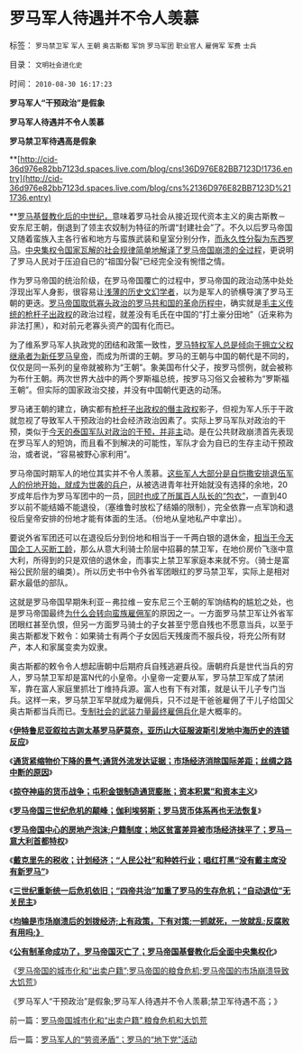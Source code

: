 # 罗马军人待遇并不令人羡慕

标签： `罗马禁卫军` `军人` `王朝` `奥古斯都` `军饷` `罗马军团` `职业官人` `雇佣军` `军费` `士兵` 

目录： `文明社会进化史`

时间： `2010-08-30 16:17:23`

**罗马军人“干预政治”是假象**

**罗马军人待遇并不令人羡慕**

**罗马禁卫军待遇高是假象**

**[http://cid-36d976e82bb7123d.spaces.live.com/blog/cns!36D976E82BB7123D!1736.entry](http://cid-36d976e82bb7123d.spaces.live.com/blog/cns%2136D976E82BB7123D%211736.entry)

**[罗马基督教化后的中世纪，](../../../2010/5/7/宗教教义是现实政治经济利益的哲学掩盖.md)意味着罗马社会从接近现代资本主义的奥古斯教－安东尼王朝，倒退到了领主农奴制为特征的所谓“封建社会”了。不久以后罗马帝国又随着蛮族入主各行省和地方与蛮族武装和皇室分别分作，[而永久性分裂为东西罗马](../../../2010/5/23/大敌当前基督教罗马在偶象之争中内战分裂.md)。[中央集权令国家瓦解的社会规律简单地解译了罗马帝国崩溃的全过程](../../../2010/5/22/中央集权大帝国迅速崩溃造就英雄史诗.md)，更说明了罗马人民对于压迫自已的“祖国分裂”已经完全没有惋惜之情。

作为罗马帝国的统治阶级，在罗马帝国覆亡的过程中，罗马帝国的政治动荡中处处浮现出军人身影，很容易让[浅薄的历史文幻学者](../../../2010/2/9/中外历史权威只是你我一样的普通人.md)，以为是军人的骄横导演了罗马王朝的更迭。[罗马帝国取低寡头政治的罗马共和国的革命历程中](../../../2010/8/13/罗马共和国和罗马帝国的统治阶级.md)，确实就是[毛主义传统的枪杆子出政权](../../../2010/5/11/邪恶的本质是愚蠢！.md)的政治过程，就差没有毛氏在中国的“打土豪分田地”（近来称为非法打黑），和对前元老寡头资产的国有化而已。

为了维系罗马军人执政党的团结和政策一致性，[罗马特权军人总是倾向于拥立父权继承者为新任罗马皇帝](../../../2010/8/12/公有制的合理稳定的政体是君主制;君主和贵族是死对头.md)，而成为所谓的王朝。罗马的王朝与中国的朝代是不同的，仅仅是同一系列的皇帝就被称为“王朝”。象美国布什父子，按罗马惯例，就会被称为布什王朝。两次世界大战中的两个罗斯福总统，按罗马习俗又会被称为“罗斯福王朝”。但实际的国家政治交接，并没有中国朝代更迭的动荡。

罗马诸王朝的建立，确实都有[枪杆子出政权的僭主政权](../../../2010/5/11/邪恶的本质是愚蠢！.md)影子，但视为军人乐于干政就忽视了导致军人干预政治的社会经济政治因素了。实际上罗马军队对政治的干预，类似于[今天的泰国军队对政治的干预，并非主](../../../2010/5/20/泰国动乱原因他信均贫富的多数人暴政.md)动。是在公共财政崩溃首先表现在罗马军人的短饷，而且看不到解决的可能性，军队才会为自已的生存主动干预政治，或者说，“容易被野心家利用”。

罗马帝国时期军人的地位其实并不令人羡慕。[这些军人大部分是自恺撒安排退伍军人的份地开始，就成为世袭的兵户](../../../2010/6/3/罗马元老院富豪和中产者阶层.md)，从被选进青年社开始就没有选择的余地，20岁成年后作为罗马军团中的一员，[同时也成了所属百人队长的“包衣”](../../../2010/8/12/罗马帝国百人队长的百人队.md)，一直到40岁以前不能结婚不能退役，（塞维鲁时放松了结婚的限制），完全依靠一点军饷和退役后皇帝安排的份地才能有体面的生活。（份地从皇地私产中拿出）。

要说外省军团还可以在退役后分到份地和相当于一千两白银的退休金，[相当于今天国企工人买断工龄](../../../2009/8/1/谁说国企不偷税漏税？.md)，那么从意大利骑士阶层中招募的禁卫军，在地价房价飞涨中意大利，所得到的只是双倍的退休金，而事实上禁卫军家庭本来就不穷。（骑士是富裕公民阶层的编类）。所以历史书中令外省军团眼红的罗马禁卫军，实际上是相对薪水最低的部队。

这就是罗马帝国早期朱利亚－弗拉维－安东尼三个王朝的军饷结构的尴尬之处，也是罗马帝国最终[为什么会转向蛮族雇佣军](../../../2010/4/27/一个社会依靠外籍雇佣兵是值得关注的现象.md)的原因之一。一方面罗马禁卫军让外省军团眼红甚至仇恨，但另一方面罗马骑士的子女甚至宁愿自残也不愿意当兵，以至于奥古斯都发下敕令：如果骑士有两个子女因后天残废而不服兵役，将充公所有财产，本人和家属变卖为奴隶。

奥古斯都的敕令令人想起唐朝中后期府兵自残逃避兵役。唐朝府兵是世代当兵的穷人，罗马禁卫军却是富N代的小皇帝。小皇帝一定要从军，罗马禁卫军成了禁闭军，靠在富人家庭里抓壮丁维持兵源。富人也有下有对策，就是认干儿子专门当兵。这样一来，罗马禁卫军早就成为雇佣兵，只不过是干爸爸雇佣了干儿子给国父奥古斯都当兵而已。[专制社会的武装力量最终雇佣兵化](../../../2010/5/5/古埃及的历史不是法老的历史.md)是大概率的。

《[**伊特鲁尼亚叙拉古迦太基罗马萨莫奈，亚历山大征服波斯引发地中海历史的连锁反应**](../../../2010/8/27/叙拉古迦太基罗马萨莫奈与亚历山大征服波斯.md)》

《[**通货紧缩物价下降的景气;通货外流发达证据；市场经济消除国际差距；丝绸之路中断的原因**](../../../2010/8/27/通货紧缩物价下降造就了高度的景气.md)》

《[**掠夺神庙的货币战争；屯积金银制造通货膨胀；资本积累”和资本主义**](../../../2010/8/27/罗马屯积金银制造通胀;300年货币崩溃只用了三年！.md)》

《[**罗马帝国三世纪危机的颠峰；伽利埃努斯；罗马货币体系再也无法恢复**](../../../2010/8/28/罗马帝国崩溃前的挣扎，三世纪危机的颠峰.md)》

《[**罗马帝国中心的房地产泡沫;户籍制度；地区贫富差异被市场经济抹平了；罗马－意大利首都特权**](../../../2010/8/28/罗马帝国户籍制度和房地产泡沫；.md)》

《[**戴克里先的税收；计划经济；“人民公社”和种姓行业；唱红打黑“没有戴主席没有新罗马”**](../../../2010/8/28/戴克里先的计划经济，人民公社和唱红打黑.md)》

《[**三世纪重新统一后危机依旧；“四帝共治”加重了罗马的生存危机；“自动退位”无关民主**](../../../2010/8/29/中央集权令罗马“独”亦裂不独也分裂.md)》

《[**均输是市场崩溃后的划拨经济;上有政策，下有对策;一抓就死，一放就乱;反腐败有用吗;》**](../../../2010/8/29/腐败：上有政策，下有对策？一抓就死，一放就乱？.md)

《[**公有制革命成功了，罗马帝国灭亡了；罗马帝国基督教化后全面中央集权化**](../../../2010/8/29/公有制革命成功了，不缺信仰了，罗马帝国灭亡了.md)》

《[罗马帝国的城市化和“出卖户籍”;罗马帝国的粮食危机;罗马帝国的市场崩溃导致大饥荒](../../../2010/8/30/罗马帝国城市化和“出卖户籍”,粮食危机和大饥荒.md)》

《罗马军人“干预政治”是假象;罗马军人待遇并不令人羡慕;禁卫军待遇不高；》



前一篇：[罗马帝国城市化和“出卖户籍”,粮食危机和大饥荒](../../../2010/8/30/罗马帝国城市化和“出卖户籍”,粮食危机和大饥荒.md)

后一篇：[罗马军人的“劳资矛盾”；罗马的“地下党”活动](../../../2010/8/30/罗马军人的“劳资矛盾”；罗马的“地下党”活动.md)